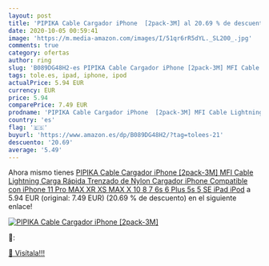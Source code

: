 ```yaml
---
layout: post
title: 'PIPIKA Cable Cargador iPhone  [2pack-3M] al 20.69 % de descuento'
date: 2020-10-05 00:59:41
image: 'https://m.media-amazon.com/images/I/51qr6rR5dYL._SL200_.jpg'
comments: true
category: ofertas
author: ring
slug: 'B089DG48H2-es PIPIKA Cable Cargador iPhone [2pack-3M] MFI Cable...'
tags: tole.es, ipad, iphone, ipod
actualPrice: 5.94 EUR
currency: EUR
price: 5.94
comparePrice: 7.49 EUR
prodname: 'PIPIKA Cable Cargador iPhone  [2pack-3M] MFI Cable Lightning Carga Rápida Trenzado de Nylon Cargador iPhone Compatible con iPhone 11 Pro MAX XR XS MAX X 10 8 7 6s 6 Plus 5s 5 SE  iPad iPod'
country: 'es'
flag: '🇪🇸'
buyurl: 'https://www.amazon.es/dp/B089DG48H2/?tag=tolees-21'
descuento: '20.69'
average: '5.49'
---
```


Ahora mismo tienes [PIPIKA Cable Cargador iPhone  [2pack-3M] MFI Cable Lightning Carga Rápida Trenzado de Nylon Cargador iPhone Compatible con iPhone 11 Pro MAX XR XS MAX X 10 8 7 6s 6 Plus 5s 5 SE  iPad iPod](https://www.amazon.es/dp/B089DG48H2/?tag=tolees-21) a 5.94 EUR (original: 7.49 EUR) (20.69 %  de descuento) en el siguiente enlace!

[![PIPIKA Cable Cargador iPhone  [2pack-3M]](https://m.media-amazon.com/images/I/51qr6rR5dYL._SL200_.jpg)](https://www.amazon.es/dp/B089DG48H2/?tag=tolees-21)

🔎:


[🛒 Visítala!!!](https://www.amazon.es/dp/B089DG48H2/?tag=tolees-21)
